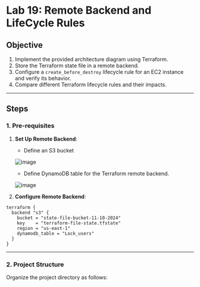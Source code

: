 # Lab 19: Remote Backend and LifeCycle Rules  

## Objective  

1. Implement the provided architecture diagram using Terraform.  
2. Store the Terraform state file in a remote backend.  
3. Configure a `create_before_destroy` lifecycle rule for an EC2 instance and verify its behavior.  
4. Compare different Terraform lifecycle rules and their impacts.  

---

## Steps  

### 1. Pre-requisites  

1. **Set Up Remote Backend**:  
   - Define an S3 bucket 

   ![image](https://github.com/user-attachments/assets/cc4b6cce-ee16-4fbf-a4de-af1552d4635b)

   - Define DynamoDB table for the Terraform remote backend.
   
   ![image](https://github.com/user-attachments/assets/ce298c87-7e9e-4177-8a6a-aece0a6101af)

2. **Configure Remote Backend**:  

```
terraform {
  backend "s3" {
    bucket = "state-file-bucket-11-10-2024"
    key    = "terraform-file-state.tfstate"
    region = "us-east-1"
    dynamodb_table = "Lock_users"
  }
}

```

---

### 2. Project Structure  

Organize the project directory as follows:



